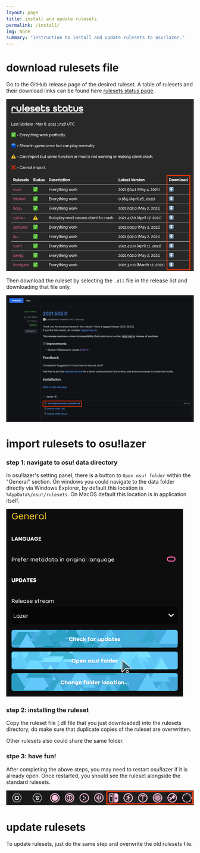 ```yaml
---
layout: page
title: install and update rulesets
permalink: /install/
img: None
summary: "Instruction to install and update rulesets to osu!lazer."
---
```


# download rulesets file

Go to the GitHub release page of the desired ruleset. A table of rulesets and their download links can be found here [rulesets status page](https://rulesets.info/pages/status).

![status page](img/status-download.png)

Then download the ruleset by selecting the `.dll` file in the release list and downloading that file only.

![sentakki release download](img/sentakki-release-download.png)

# import rulesets to osu!lazer

### step 1: navigate to osu! data directory

In osu!lazer's setting panel, there is a button to `Open osu! folder` within the "General" section. On windows you could navigate to the data folder directly via Windows Explorer, by default this location is `%AppData%/osu!/rulesets`. On MacOS default this location is in application itself.

![open-osu-folder.png](img/open-osu-folder.png)

### step 2: installing the ruleset

Copy the ruleset file (.dll file that you just downloaded) into the rulesets directory, do make sure that duplicate copies of the ruleset are overwritten.

Other rulesets also could share the same folder.

### stpe 3: have fun!

After completing the above steps, you may need to restart osu!lazer if it is already open. Once restarted, you should see the ruleset alongside the standard rulesets.

![complete installation](img/rulesets-complete.png)

# update rulesets

To update rulesets, just do the same step and overwrite the old rulesets file.